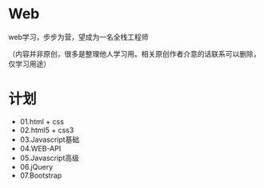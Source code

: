 # Web
web学习，步步为营，望成为一名全栈工程师
<p color = "red">（内容并非原创，很多是整理他人学习用。相关原创作者介意的话联系可以删除，仅学习用途）</p>

# 计划

* 01.html + css
* 02.html5 + css3
* 03.Javascript基础
* 04.WEB-API
* 05.Javascript高级
* 06.jQuery
* 07.Bootstrap
